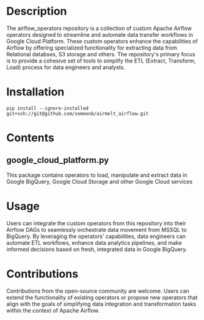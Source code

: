 # Description #
The airflow_operators repository is a collection of custom Apache Airflow operators designed to streamline and automate data transfer workflows in Google Cloud Platform.
These custom operators enhance the capabilities of Airflow by offering specialized functionality for extracting data from Relational databses, S3 storage and others.
The repository's primary focus is to provide a cohesive set of tools to simplify the ETL (Extract, Transform, Load) process for data engineers and analysts.

# Installation #

`pip install --ignore-installed git+ssh://git@github.com/semeonb/airmelt_airflow.git`

# Contents #

## google_cloud_platform.py ##
This package contains operators to load, manipulate and extract data in Google BigQuery, Google Cloud Storage and other Google Cloud services


# Usage # 
Users can integrate the custom operators from this repository into their Airflow DAGs to seamlessly orchestrate data movement from MSSQL to BigQuery. 
By leveraging the operators' capabilities, data engineers can automate ETL workflows, 
enhance data analytics pipelines, and make informed decisions based on fresh, integrated data in Google BigQuery.

# Contributions #
Contributions from the open-source community are welcome. 
Users can extend the functionality of existing operators or propose new operators 
that align with the goals of simplifying data integration and transformation tasks within the context of Apache Airflow.

